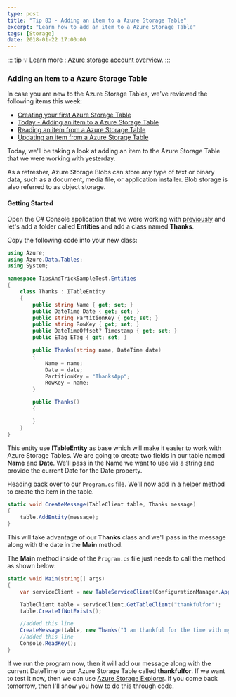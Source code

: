 ```yaml
---
type: post
title: "Tip 83 - Adding an item to a Azure Storage Table"
excerpt: "Learn how to add an item to a Azure Storage Table"
tags: [Storage]
date: 2018-01-22 17:00:00
---
```


::: tip
:bulb: Learn more : [Azure storage account overview](https://docs.microsoft.com/azure/storage/common/storage-account-overview?WT.mc_id=docs-azuredevtips-azureappsdev).
:::

### Adding an item to a Azure Storage Table

In case you are new to the Azure Storage Tables, we've reviewed the following items this week:

* [Creating your first Azure Storage Table](https://microsoft.github.io/AzureTipsAndTricks/blog/tip82.html)
* [Today - Adding an item to a Azure Storage Table](https://microsoft.github.io/AzureTipsAndTricks/blog/tip83.html)
* [Reading an item from a Azure Storage Table](https://microsoft.github.io/AzureTipsAndTricks/blog/tip84.html)
* [Updating an item from a Azure Storage Table](https://microsoft.github.io/AzureTipsAndTricks/blog/tip85.html)

Today, we'll be taking a look at adding an item to the Azure Storage Table that we were working with yesterday.

As a refresher, Azure Storage Blobs can store any type of text or binary data, such as a document, media file, or application installer. Blob storage is also referred to as object storage.


#### Getting Started

Open the C# Console application that we were working with [previously](https://microsoft.github.io/AzureTipsAndTricks/blog/tip82.html) and let's add a folder called **Entities** and add a class named **Thanks**.

Copy the following code into your new class:

```csharp
using Azure;
using Azure.Data.Tables;
using System;

namespace TipsAndTrickSampleTest.Entities
{
    class Thanks : ITableEntity
    {
        public string Name { get; set; }
        public DateTime Date { get; set; }
        public string PartitionKey { get; set; }
        public string RowKey { get; set; }
        public DateTimeOffset? Timestamp { get; set; }
        public ETag ETag { get; set; }

        public Thanks(string name, DateTime date)
        {
            Name = name;
            Date = date;
            PartitionKey = "ThanksApp";
            RowKey = name;
        }

        public Thanks()
        {

        }
    }
}
```

This entity use **ITableEntity** as base which will make it easier to work with Azure Storage Tables. We are going to create two fields in our table named **Name** and **Date**. We'll pass in the Name we want to use via a string and provide the current Date for the Date property.

Heading back over to our `Program.cs` file. We'll now add in a helper method to create the item in the table.

```csharp
static void CreateMessage(TableClient table, Thanks message)
{
    table.AddEntity(message);
}
```

This will take advantage of our **Thanks** class and we'll pass in the message along with the date in the **Main** method.

The **Main** method inside of the `Program.cs` file just needs to call the method as shown below:

```csharp
static void Main(string[] args)
{
    var serviceClient = new TableServiceClient(ConfigurationManager.AppSettings["StorageConnection"]);

    TableClient table = serviceClient.GetTableClient("thankfulfor");
    table.CreateIfNotExists();

    //added this line
    CreateMessage(table, new Thanks("I am thankful for the time with my family", DateTime.Now));
    //added this line
    Console.ReadKey();
}
```

If we run the program now, then it will add our message along with the current DateTime to our Azure Storage Table called **thankfulfor**. If we want to test it now, then we can use [Azure Storage Explorer](https://microsoft.github.io/AzureTipsAndTricks/blog/tip77.html). If you come back tomorrow, then I'll show you how to do this through code.
